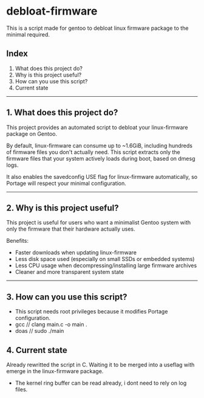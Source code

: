 # debloat-firmware
This is a script made for gentoo to debloat linux firmware package to the minimal required.
## Index

1. What does this project do?
2. Why is this project useful?
3. How can you use this script?
4. Current state

---

## 1. What does this project do?

This project provides an automated script to debloat your linux-firmware package on Gentoo.

By default, linux-firmware can consume up to ~1.6GiB, including hundreds of firmware files you don't actually need.
This script extracts only the firmware files that your system actively loads during boot, based on dmesg logs.

It also enables the savedconfig USE flag for linux-firmware automatically, so Portage will respect your minimal configuration.

---

## 2. Why is this project useful?

This project is useful for users who want a minimalist Gentoo system with only the firmware that their hardware actually uses.

Benefits:

- Faster downloads when updating linux-firmware
- Less disk space used (especially on small SSDs or embedded systems)
- Less CPU usage when decompressing/installing large firmware archives
- Cleaner and more transparent system state

---

## 3. How can you use this script?

- This script needs root privileges because it modifies Portage configuration.
- gcc // clang main.c -o main .
- doas // sudo ./main

## 4. Current state
Already rewritted the script in C.
Waiting it to be merged into a useflag with emerge in the linux-firmware package.
- The kernel ring buffer can be read already, i dont need to rely on log files.
